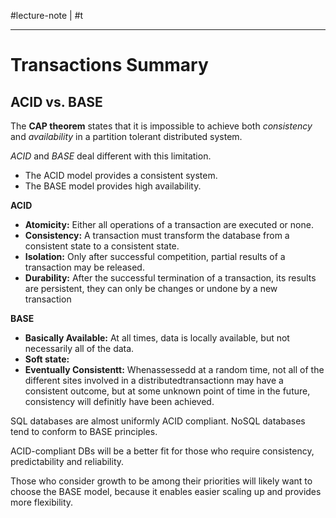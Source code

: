 #lecture-note |  #t

---

# Transactions Summary 

## ACID vs. BASE
The **CAP theorem** states that it is impossible to achieve both *consistency* and *availability* in a partition tolerant distributed system. 

*ACID* and *BASE* deal different with this limitation. 

- The ACID model provides a consistent system. 
- The BASE model provides high availability. 

**ACID**
- **Atomicity:** Either all operations of a transaction are executed or none. 
- **Consistency:** A transaction must transform the database from a consistent state to a consistent state. 
- **Isolation:** Only after successful competition, partial results of a transaction may be released. 
- **Durability:** After the successful termination of a transaction, its results are persistent, they can only be changes or undone by a new transaction 


**BASE**
- **Basically Available:** At all times, data is locally available, but not necessarily all of the data. 
- **Soft state:** 
- **Eventually Consistentt:** Whenassessedd at a random time, not all of the different sites involved in a distributedtransactionn may have a consistent outcome, but at some unknown point of time in the future, consistency will definitly have been achieved.

SQL databases are almost uniformly ACID compliant. 
NoSQL databases tend to conform to BASE principles.

ACID-compliant DBs will be a better fit for those who require consistency, predictability and reliability. 

Those who consider growth to be among their priorities will likely want to choose the BASE model, because it enables easier scaling up and provides more flexibility. 

